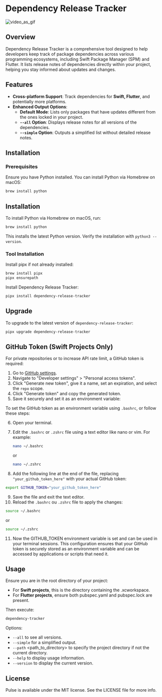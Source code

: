 # Dependency Release Tracker

![video_as_gif](https://github.com/hugovanderlei/DependencyReleaseTracker/assets/184836/58676983-77bf-426f-bc33-e9e1860c71d6)

## Overview
Dependency Release Tracker is a comprehensive tool designed to help developers keep track of package dependencies across various programming ecosystems, including Swift Package Manager (SPM) and Flutter. It lists release notes of dependencies directly within your project, helping you stay informed about updates and changes.

## Features
- **Cross-platform Support**: Track dependencies for **Swift, Flutter**, and potentially more platforms.
- **Enhanced Output Options**:
  - **Default Mode**: Lists only packages that have updates different from the ones locked in your project.
  - **`--all` Option**: Displays release notes for all versions of the dependencies.
  - **`--simple` Option**: Outputs a simplified list without detailed release notes.

## Installation

### Prerequisites
Ensure you have Python installed. You can install Python via Homebrew on macOS:
```bash
brew install python
```

## Installation

To install Python via Homebrew on macOS, run:
```bash
brew install python
```
This installs the latest Python version. Verify the installation with `python3 --version`.


### Tool Installation

Install pipx if not already installed:
```bash
brew install pipx
pipx ensurepath
```
Install Dependency Release Tracker:
```bash
pipx install dependency-release-tracker
```

## Upgrade
To upgrade to the latest version of `dependency-release-tracker`:

```bash
pipx upgrade dependency-release-tracker
```

## GitHub Token (Swift Projects Only)
For private repositories or to increase API rate limit, a GitHub token is required:

1. Go to [GitHub settings](https://github.com/settings/tokens).
2. Navigate to "Developer settings" > "Personal access tokens".
3. Click "Generate new token", give it a name, set an expiration, and select the `repo` scope.
4. Click "Generate token" and copy the generated token.
5. Save it securely and set it as an environment variable:

To set the GitHub token as an environment variable using `.bashrc`, or  follow these steps:

6. Open your terminal.
7. Edit the `.bashrc` or `.zshrc` file using a text editor like nano or vim. For example:

   ```bash
   nano ~/.bashrc
   ```
   or
   ```bash
   nano ~/.zshrc
   ```
   
9. Add the following line at the end of the file, replacing `"your_github_token_here"` with your actual GitHub token:

```bash
export GITHUB_TOKEN="your_github_token_here"
```
9. Save the file and exit the text editor.
10. Reload the `.bashrc` ou `.zshrc` file to apply the changes:
```bash
source ~/.bashrc
```
or 
```bash
source ~/.zshrc
```

11. Now the GITHUB_TOKEN environment variable is set and can be used in your terminal sessions.
This configuration ensures that your GitHub token is securely stored as an environment variable and can be accessed by applications or scripts that need it.

## Usage
Ensure you are in the root directory of your project:

- For **Swift projects**, this is the directory containing the .xcworkspace.
- For **Flutter projects**, ensure both pubspec.yaml and pubspec.lock are present.

Then execute:
```bash
dependency-tracker
```
Options:

- `--all` to see all versions.
- `--simple` for a simplified output.
- `--path` <path_to_directory> to specify the project directory if not the current directory.
- `--help` to display usage information.
- `--version` to display the current version.

## License
Pulse is available under the MIT license. See the LICENSE file for more info.


